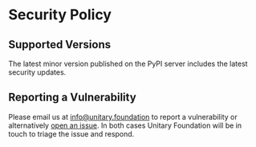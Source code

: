# Security Policy

## Supported Versions

The latest minor version published on the PyPI server includes the latest security updates.

## Reporting a Vulnerability

Please email us at [info@unitary.foundation](mailto:info@unitary.foundation) to report a vulnerability or alternatively [open an issue](https://github.com/unitaryfoundation/mitiq/issues/new). In both cases Unitary Foundation will be in touch to triage the issue and respond.
